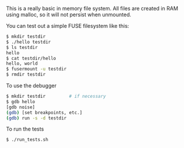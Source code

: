 This is a really basic in memory file system. All files are created in RAM using
malloc, so it will not persist when unmounted.

You can test out a simple FUSE filesystem like this:
```bash
$ mkdir testdir
$ ./hello testdir
$ ls testdir
hello
$ cat testdir/hello
hello, world
$ fusermount -u testdir
$ rmdir testdir
```

To use the debugger
```bash
$ mkdir testdir         # if necessary
$ gdb hello
[gdb noise]
(gdb) [set breakpoints, etc.]
(gdb) run -s -d testdir
```

To run the tests
```bash
$ ./run_tests.sh
```
